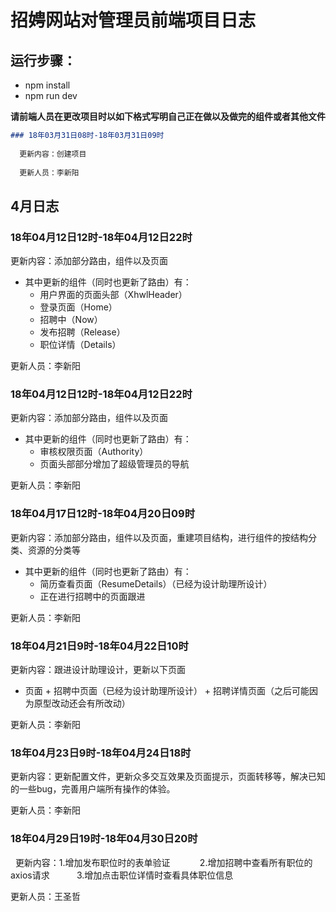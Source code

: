 # 招娉网站对管理员前端项目日志
## 运行步骤：
- npm install
- npm run dev

**请前端人员在更改项目时以如下格式写明自己正在做以及做完的组件或者其他文件**
```markdown
### 18年03月31日08时-18年03月31日09时 
  
  更新内容：创建项目 
  
  更新人员：李新阳
```
## 4月日志
 
 ### 18年04月12日12时-18年04月12日22时 
  
  更新内容：添加部分路由，组件以及页面
  - 其中更新的组件（同时也更新了路由）有：
    + 用户界面的页面头部（XhwlHeader）
    + 登录页面（Home）
    + 招聘中（Now）
    + 发布招聘（Release）
    + 职位详情（Details）

  
  更新人员：李新阳
  
  ### 18年04月12日12时-18年04月12日22时 
  
  更新内容：添加部分路由，组件以及页面
  - 其中更新的组件（同时也更新了路由）有：
    + 审核权限页面（Authority）
    + 页面头部部分增加了超级管理员的导航

  
  更新人员：李新阳
  
   ### 18年04月17日12时-18年04月20日09时 
  
  更新内容：添加部分路由，组件以及页面，重建项目结构，进行组件的按结构分类、资源的分类等
  - 其中更新的组件（同时也更新了路由）有：
    + 简历查看页面（ResumeDetails）（已经为设计助理所设计）
    + 正在进行招聘中的页面跟进

  
  更新人员：李新阳
  
  ### 18年04月21日9时-18年04月22日10时 
  
   更新内容：跟进设计助理设计，更新以下页面
   - 页面
    + 招聘中页面（已经为设计助理所设计）
    + 招聘详情页面（之后可能因为原型改动还会有所改动）

  
  更新人员：李新阳
  
    
  ### 18年04月23日9时-18年04月24日18时 
  
   更新内容：更新配置文件，更新众多交互效果及页面提示，页面转移等，解决已知的一些bug，完善用户端所有操作的体验。

  
  更新人员：李新阳
  
  
  ### 18年04月29日19时-18年04月30日20时 
  
   更新内容：1.增加发布职位时的表单验证
            2.增加招聘中查看所有职位的axios请求
            3.增加点击职位详情时查看具体职位信息

  
  更新人员：王圣哲
